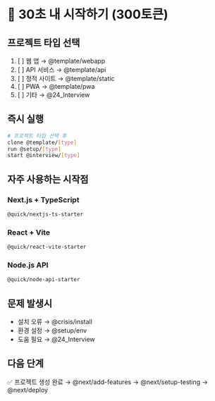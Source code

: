 # 🚀 30초 내 시작하기 (300토큰)

## 프로젝트 타입 선택
1. [ ] 웹 앱 → @template/webapp
2. [ ] API 서비스 → @template/api
3. [ ] 정적 사이트 → @template/static
4. [ ] PWA → @template/pwa
5. [ ] 기타 → @24_Interview

## 즉시 실행
```bash
# 프로젝트 타입 선택 후
clone @template/[type]
run @setup/[type]
start @interview/[type]
```

## 자주 사용하는 시작점
### Next.js + TypeScript
```bash
@quick/nextjs-ts-starter
```

### React + Vite
```bash
@quick/react-vite-starter
```

### Node.js API
```bash
@quick/node-api-starter
```

## 문제 발생시
- 설치 오류 → @crisis/install
- 환경 설정 → @setup/env
- 도움 필요 → @24_Interview

## 다음 단계
✅ 프로젝트 생성 완료
→ @next/add-features
→ @next/setup-testing
→ @next/deploy